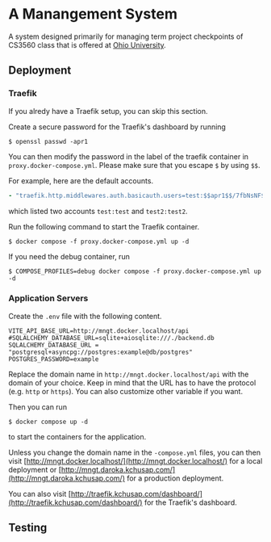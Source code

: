# A Manangement System

A system designed primarily for managing term project checkpoints
of CS3560 class that is offered at [Ohio University](https://www.ohio.edu/).

## Deployment

### Traefik

If you alredy have a Traefik setup, you can skip this section.

Create a secure password for the Traefik's dashboard by running

```console
$ openssl passwd -apr1
```

You can then modify the password in the label of the traefik container in
`proxy.docker-compose.yml`. Please make sure that you escape `$` by using `$$`.


For example, here are the default accounts.

```yaml
- "traefik.http.middlewares.auth.basicauth.users=test:$$apr1$$/7fbNsNF$b9LFWJHm04.riZF007OLO.,test2:$$apr1$$d9hr9HBB$$4HxwgUir3HP4EsggP/QNo0"
```

which listed two accounts `test:test` and `test2:test2`.

Run the following command to start the Traefik container.

```console
$ docker compose -f proxy.docker-compose.yml up -d
```

If you need the debug container, run

```console
$ COMPOSE_PROFILES=debug docker compose -f proxy.docker-compose.yml up -d
```

### Application Servers

Create the `.env` file with the following content.

```plain
VITE_API_BASE_URL=http://mngt.docker.localhost/api
#SQLALCHEMY_DATABASE_URL=sqlite+aiosqlite:///./backend.db
SQLALCHEMY_DATABASE_URL = "postgresql+asyncpg://postgres:example@db/postgres"
POSTGRES_PASSWORD=example
```

Replace the domain name in `http://mngt.docker.localhost/api` with the domain of your choice.
Keep in mind that the URL has to have the protocol (e.g. `http` or `https`). You can also
customize other variable if you want.

Then you can run

```console
$ docker compose up -d
```

to start the containers for the application.

Unless you change the domain name in the `-compose.yml` files, 
you can then visit [http://mngt.docker.localhost/](http://mngt.docker.localhost/) for a local
deployment or [http://mngt.daroka.kchusap.com/](http://mngt.daroka.kchusap.com/) for a production
deployment.

You can also visit [http://traefik.kchusap.com/dashboard/](http://traefik.kchusap.com/dashboard/)
for the Traefik's dashboard.

## Testing

